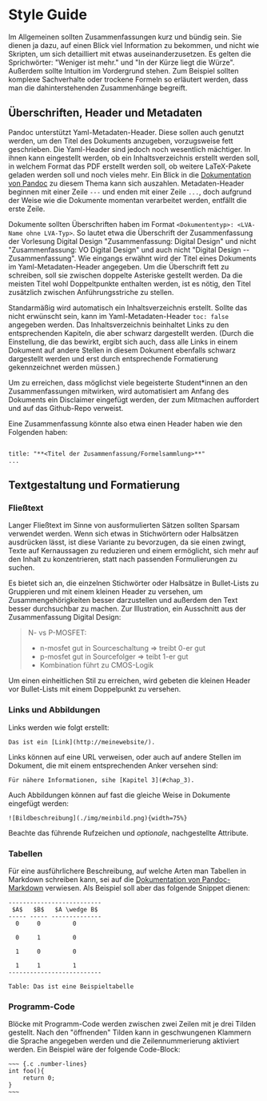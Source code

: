 # Style Guide

Im Allgemeinen sollten Zusammenfassungen kurz und bündig sein. Sie dienen ja dazu, auf einen Blick viel Information zu bekommen, und nicht wie Skripten, um sich detailliert mit etwas auseinanderzusetzen. Es gelten die Sprichwörter: "Weniger ist mehr." und "In der Kürze liegt die Würze". Außerdem sollte Intuition im Vordergrund stehen. Zum Beispiel sollten komplexe Sachverhalte oder trockene Formeln so erläutert werden, dass man die dahinterstehenden Zusammenhänge begreift. 

## Überschriften, Header und Metadaten

Pandoc unterstützt Yaml-Metadaten-Header. Diese sollen auch genutzt werden, um den Titel des Dokuments anzugeben, vorzugsweise fett geschrieben. Die Yaml-Header sind jedoch noch wesentlich mächtiger. In ihnen kann eingestellt werden, ob ein Inhaltsverzeichnis erstellt werden soll, in welchem Format das PDF erstellt werden soll, ob weitere LaTeX-Pakete geladen werden soll und noch vieles mehr. Ein Blick in die [Dokumentation von Pandoc](https://pandoc.org/MANUAL.html#pandocs-markdown) zu diesem Thema kann sich auszahlen. Metadaten-Header beginnen mit einer Zeile `---` und enden mit einer Zeile `...`, doch aufgrund der Weise wie die Dokumente momentan verarbeitet werden, entfällt die erste Zeile.

Dokumente sollten Überschriften haben im Format `<Dokumententyp>: <LVA-Name ohne LVA-Typ>`. So lautet etwa die Überschrift der Zusammenfassung der Vorlesung Digital Design "Zusammenfassung: Digital Design" und nicht "Zusammenfassung: VO Digital Design" und auch nicht "Digital Design -- Zusammenfassung". Wie eingangs erwähnt wird der Titel eines Dokuments im Yaml-Metadaten-Header angegeben. Um die Überschrift fett zu schreiben, soll sie zwischen doppelte Asteriske gestellt werden. Da die meisten Titel wohl Doppeltpunkte enthalten werden, ist es nötig, den Titel zusätzlich zwischen Anführungsstriche zu stellen.

Standarmäßig wird automatisch ein Inhaltsverzeichnis erstellt. Sollte das nicht erwünscht sein, kann im Yaml-Metadaten-Header `toc: false` angegeben werden. Das Inhaltsverzeichnis beinhaltet Links zu den entsprechenden Kapiteln, die aber schwarz dargestellt werden. (Durch die Einstellung, die das bewirkt, ergibt sich auch, dass alle Links in einem Dokument auf andere Stellen in diesem Dokument ebenfalls schwarz dargestellt werden und erst durch entsprechende Formatierung gekennzeichnet werden müssen.)

Um zu erreichen, dass möglichst viele begeisterte Student*innen an den Zusammenfassungen mitwirken, wird automatisiert am Anfang des Dokuments ein Disclaimer eingefügt werden, der zum Mitmachen auffordert und auf das Github-Repo verweist.

Eine Zusammenfassung könnte also etwa einen Header haben wie den Folgenden haben:

~~~ 

title: "**<Titel der Zusammenfassung/Formelsammlung>**"
...

~~~


## Textgestaltung und Formatierung

### Fließtext

Langer Fließtext im Sinne von ausformulierten Sätzen sollten Sparsam verwendet werden. Wenn sich etwas in Stichwörtern oder Halbsätzen ausdrücken lässt, ist diese Variante zu bevorzugen, da sie einen zwingt, Texte auf Kernaussagen zu reduzieren und einem ermöglicht, sich mehr auf den Inhalt zu konzentrieren, statt nach passenden Formulierungen zu suchen.

Es bietet sich an, die einzelnen Stichwörter oder Halbsätze in Bullet-Lists zu Gruppieren und mit einem kleinen Header zu versehen, um Zusammengehörigkeiten besser darzustellen und außerdem den Text besser durchsuchbar zu machen. Zur Illustration, ein Ausschnitt aus der Zusammenfassung Digital Design:

> N- vs P-MOSFET:
>
> * n-mosfet gut in Sourceschaltung => treibt 0-er gut
> * p-mosfet gut in Sourcefolger => teibt 1-er gut
> * Kombination führt zu CMOS-Logik

Um einen einheitlichen Stil zu erreichen, wird gebeten die kleinen Header vor Bullet-Lists mit einem Doppelpunkt zu versehen.

### Links und Abbildungen

Links werden wie folgt erstellt:

~~~
Das ist ein [Link](http://meinewebsite/).
~~~

Links können auf eine URL verweisen, oder auch auf andere Stellen im Dokument, die mit einem entsprechenden Anker versehen sind:

~~~
Für nähere Informationen, sihe [Kapitel 3](#chap_3).
~~~

Auch Abbildungen können auf fast die gleiche Weise in Dokumente eingefügt werden:

~~~
![Bildbeschreibung](./img/meinbild.png){width=75%}
~~~

Beachte das führende Rufzeichen und *optionale*, nachgestellte Attribute.

### Tabellen

Für eine ausführlichere Beschreibung, auf welche Arten man Tabellen in Markdown schreiben kann, sei auf die [Dokumentation von Pandoc-Markdown](https://pandoc.org/MANUAL.html#pandocs-markdown) verwiesen. Als Beispiel soll aber das folgende Snippet dienen:

~~~
--------------------------
 $A$   $B$   $A \wedge B$
----- ----- --------------
  0     0         0
  
  0     1         0
  
  1     0         0
  
  1     1         1
--------------------------

Table: Das ist eine Beispieltabelle
~~~

### Programm-Code

Blöcke mit Programm-Code werden zwischen zwei Zeilen mit je drei Tilden gestellt. Nach den "öffnenden" Tilden kann in geschwungenen Klammern die Sprache angegeben werden und die Zeilennummerierung aktiviert werden. Ein Beispiel wäre der folgende Code-Block:

```
~~~ {.c .number-lines}
int foo(){
	return 0;
}
~~~
```
